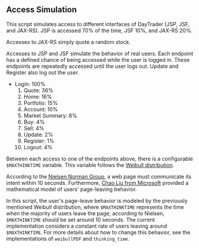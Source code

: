 ## Access Simulation

This script simulates access to different interfaces of DayTrader (JSP, JSF, and
JAX-RS). JSP is accessed 70% of the time, JSF 10%, and JAX-RS 20%.

Accesses to JAX-RS simply quote a random stock.

Accesses to JSP and JSF simulate the behavior of real users. Each endpoint has a
defined chance of being accessed while the user is logged in. These endpoints
are repeatedly accessed until the user logs out. Update and Register also log
out the user.

* Login: 100%
    1. Quote: 36%
    2. Home: 16%
    3. Portfolio: 15%
    4. Account: 10%
    5. Market Summary: 8%
    6. Buy: 4%
    7. Sell: 4%
    8. Update: 2%
    9. Register: 1%
    10. Logout: 4%

Between each access to one of the endpoints above, there is a configurable
`$MAXTHINKTIME` variable. This variable follows the [Weibull
distribution](https://en.wikipedia.org/wiki/Weibull_distribution).

According to the [Nielsen Norman
Group](https://www.nngroup.com/articles/how-long-do-users-stay-on-web-pages/), a
web page must communicate its intent within 10 seconds. Furthermore, [Chao Liu
from Microsoft](https://dl.acm.org/doi/10.1145/1835449.1835513) provided a
mathematical model of users' page-leaving behavior. 

In this script, the user's page-leave behavior is modeled by the previously mentioned
Weibull distribution, where `$MAXTHINKTIME` represents the time when the
majority of users leave the page, according to Nielsen, `$MAXTHINKTIME` should
be set around 10 seconds. The current implementation considers a constant rate
of users leaving around `$MAXTHINKTIME`. For more details about how to change
this behavior, see the implementations of `weibullPDF` and `thinking_time`.
